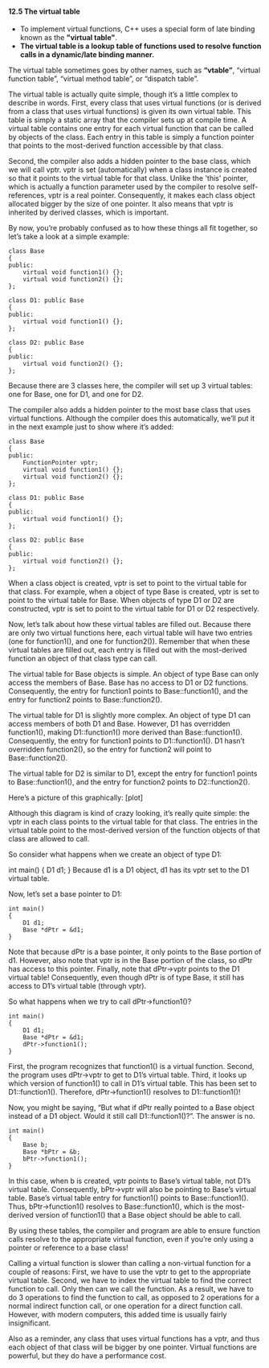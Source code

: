 
#### 12.5 The virtual table

- To implement virtual functions, C++ uses a special form of late binding known as the **"virtual table"**. 
- **The virtual table is a lookup table of functions used to resolve function calls in a dynamic/late binding manner.** 

The virtual table sometimes goes by other names, such as **“vtable”**, “virtual function table”, “virtual method table”, or “dispatch table”.

The virtual table is actually quite simple, though it’s a little complex to describe in words. 
First, every class that uses virtual functions (or is derived from a class that uses virtual functions) is given its own virtual table. 
This table is simply a static array that the compiler sets up at compile time. 
A virtual table contains one entry for each virtual function that can be called by objects of the class. 
Each entry in this table is simply a function pointer that points to the most-derived function accessible by that class.

Second, the compiler also adds a hidden pointer to the base class, which we will call vptr. 
vptr is set (automatically) when a class instance is created so that it points to the virtual table for that class. 
Unlike the 'this' pointer, which is actually a function parameter used by the compiler to resolve self-references, 
vptr is a real pointer. 
Consequently, it makes each class object allocated bigger by the size of one pointer. It also means that vptr is inherited by derived classes, which is important.

By now, you’re probably confused as to how these things all fit together, so let’s take a look at a simple example:

```
class Base
{
public:
    virtual void function1() {};
    virtual void function2() {};
};
 
class D1: public Base
{
public:
    virtual void function1() {};
};
 
class D2: public Base
{
public:
    virtual void function2() {};
};
```

Because there are 3 classes here, the compiler will set up 3 virtual tables: one for Base, one for D1, and one for D2.

The compiler also adds a hidden pointer to the most base class that uses virtual functions. Although the compiler does this automatically, we’ll put it in the next example just to show where it’s added:

```
class Base
{
public:
    FunctionPointer vptr;
    virtual void function1() {};
    virtual void function2() {};
};
 
class D1: public Base
{
public:
    virtual void function1() {};
};
 
class D2: public Base
{
public:
    virtual void function2() {};
};
```


When a class object is created, vptr is set to point to the virtual table for that class. For example, when a object of type Base is created, vptr is set to point to the virtual table for Base. When objects of type D1 or D2 are constructed, vptr is set to point to the virtual table for D1 or D2 respectively.

Now, let’s talk about how these virtual tables are filled out. Because there are only two virtual functions here, each virtual table will have two entries (one for function1(), and one for function2()). Remember that when these virtual tables are filled out, each entry is filled out with the most-derived function an object of that class type can call.

The virtual table for Base objects is simple. An object of type Base can only access the members of Base. Base has no access to D1 or D2 functions. Consequently, the entry for function1 points to Base::function1(), and the entry for function2 points to Base::function2().

The virtual table for D1 is slightly more complex. An object of type D1 can access members of both D1 and Base. However, D1 has overridden function1(), making D1::function1() more derived than Base::function1(). Consequently, the entry for function1 points to D1::function1(). D1 hasn’t overridden function2(), so the entry for function2 will point to Base::function2().

The virtual table for D2 is similar to D1, except the entry for function1 points to Base::function1(), and the entry for function2 points to D2::function2().

Here’s a picture of this graphically: [plot]

Although this diagram is kind of crazy looking, it’s really quite simple: the vptr in each class points to the virtual table for that class. The entries in the virtual table point to the most-derived version of the function objects of that class are allowed to call.

So consider what happens when we create an object of type D1:

int main()
{
    D1 d1;
}
Because d1 is a D1 object, d1 has its vptr set to the D1 virtual table.

Now, let’s set a base pointer to D1:

```
int main()
{
    D1 d1;
    Base *dPtr = &d1;
}
```
Note that because dPtr is a base pointer, it only points to the Base portion of d1. However, also note that vptr is in the Base portion of the class, so dPtr has access to this pointer. Finally, note that dPtr->vptr points to the D1 virtual table! Consequently, even though dPtr is of type Base, it still has access to D1’s virtual table (through vptr).

So what happens when we try to call dPtr->function1()?

```
int main()
{
    D1 d1;
    Base *dPtr = &d1;
    dPtr->function1();
}
```
First, the program recognizes that function1() is a virtual function. Second, the program uses dPtr->vptr to get to D1’s virtual table. Third, it looks up which version of function1() to call in D1’s virtual table. This has been set to D1::function1(). Therefore, dPtr->function1() resolves to D1::function1()!

Now, you might be saying, “But what if dPtr really pointed to a Base object instead of a D1 object. Would it still call D1::function1()?”. The answer is no.


```
int main()
{
    Base b;
    Base *bPtr = &b;
    bPtr->function1();
}
```

In this case, when b is created, vptr points to Base’s virtual table, not D1’s virtual table. Consequently, bPtr->vptr will also be pointing to Base’s virtual table. Base’s virtual table entry for function1() points to Base::function1(). Thus, bPtr->function1() resolves to Base::function1(), which is the most-derived version of function1() that a Base object should be able to call.

By using these tables, the compiler and program are able to ensure function calls resolve to the appropriate virtual function, even if you’re only using a pointer or reference to a base class!

Calling a virtual function is slower than calling a non-virtual function for a couple of reasons: First, we have to use the vptr to get to the appropriate virtual table. Second, we have to index the virtual table to find the correct function to call. Only then can we call the function. As a result, we have to do 3 operations to find the function to call, as opposed to 2 operations for a normal indirect function call, or one operation for a direct function call. However, with modern computers, this added time is usually fairly insignificant.

Also as a reminder, any class that uses virtual functions has a vptr, and thus each object of that class will be bigger by one pointer. Virtual functions are powerful, but they do have a performance cost.
